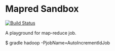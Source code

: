 Mapred Sandbox
==============

[![Build Status](https://travis-ci.org/jizhang/mapred-sandbox.svg?branch=master)](https://travis-ci.org/jizhang/mapred-sandbox)

A playground for map-reduce job.

$ gradle hadoop -PjobName=AutoIncrementIdJob
